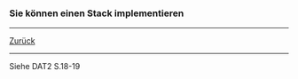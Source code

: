 ### Sie können einen Stack implementieren

---

[Zurück](700datenstrukturen.md)

---
Siehe DAT2 S.18-19
